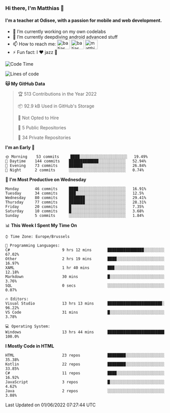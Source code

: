 ### Hi there, I'm Matthias 👋

#### I'm a teacher at Odisee, with a passion for mobile and web development.

- 🔭 I’m currently working on my own codelabs
- 🌱 I’m currently deepdiving android advanced stuff
- 📫 How to reach me: <a href="https://dev.to/batjas" target="_blank"><img align="center" src="https://raw.githubusercontent.com/rahuldkjain/github-profile-readme-generator/master/src/images/icons/Social/devto.svg" alt="batjas" height="30" width="40" /></a>
<a href="https://twitter.com/batjas" target="_blank"><img align="center" src="https://raw.githubusercontent.com/rahuldkjain/github-profile-readme-generator/master/src/images/icons/Social/twitter.svg" alt="batjas" height="30" width="40" /></a>
<a href="https://linkedin.com/in/matthiasdruwé" target="_blank"><img align="center" src="https://raw.githubusercontent.com/rahuldkjain/github-profile-readme-generator/master/src/images/icons/Social/linked-in-alt.svg" alt="matthiasdruwé" height="30" width="40" /></a>
- ⚡ Fun fact: I ❤ jazz 🎷


<!--START_SECTION:waka-->
![Code Time](http://img.shields.io/badge/Code%20Time-303%20hrs%2050%20mins-blue)

![Lines of code](https://img.shields.io/badge/From%20Hello%20World%20I%27ve%20Written-220%20Thousand%20lines%20of%20code-blue)

**🐱 My GitHub Data** 

> 🏆 513 Contributions in the Year 2022
 > 
> 📦 92.9 kB Used in GitHub's Storage 
 > 
> 🚫 Not Opted to Hire
 > 
> 📜 5 Public Repositories 
 > 
> 🔑 34 Private Repositories  
 > 
**I'm an Early 🐤** 

```text
🌞 Morning    53 commits     ████░░░░░░░░░░░░░░░░░░░░░   19.49% 
🌆 Daytime    144 commits    █████████████░░░░░░░░░░░░   52.94% 
🌃 Evening    73 commits     ██████░░░░░░░░░░░░░░░░░░░   26.84% 
🌙 Night      2 commits      ░░░░░░░░░░░░░░░░░░░░░░░░░   0.74%

```
📅 **I'm Most Productive on Wednesday** 

```text
Monday       46 commits     ████░░░░░░░░░░░░░░░░░░░░░   16.91% 
Tuesday      34 commits     ███░░░░░░░░░░░░░░░░░░░░░░   12.5% 
Wednesday    80 commits     ███████░░░░░░░░░░░░░░░░░░   29.41% 
Thursday     77 commits     ███████░░░░░░░░░░░░░░░░░░   28.31% 
Friday       20 commits     █░░░░░░░░░░░░░░░░░░░░░░░░   7.35% 
Saturday     10 commits     █░░░░░░░░░░░░░░░░░░░░░░░░   3.68% 
Sunday       5 commits      ░░░░░░░░░░░░░░░░░░░░░░░░░   1.84%

```


📊 **This Week I Spent My Time On** 

```text
⌚︎ Time Zone: Europe/Brussels

💬 Programming Languages: 
C#                       9 hrs 12 mins       ████████████████░░░░░░░░░   67.02% 
Other                    2 hrs 19 mins       ████░░░░░░░░░░░░░░░░░░░░░   16.97% 
XAML                     1 hr 40 mins        ███░░░░░░░░░░░░░░░░░░░░░░   12.18% 
Markdown                 30 mins             █░░░░░░░░░░░░░░░░░░░░░░░░   3.76% 
SQL                      0 secs              ░░░░░░░░░░░░░░░░░░░░░░░░░   0.07%

🔥 Editors: 
Visual Studio            13 hrs 13 mins      ████████████████████████░   96.22% 
VS Code                  31 mins             █░░░░░░░░░░░░░░░░░░░░░░░░   3.78%

💻 Operating System: 
Windows                  13 hrs 44 mins      █████████████████████████   100.0%

```

**I Mostly Code in HTML** 

```text
HTML                     23 repos            ████████░░░░░░░░░░░░░░░░░   35.38% 
Kotlin                   22 repos            ████████░░░░░░░░░░░░░░░░░   33.85% 
C#                       11 repos            ████░░░░░░░░░░░░░░░░░░░░░   16.92% 
JavaScript               3 repos             █░░░░░░░░░░░░░░░░░░░░░░░░   4.62% 
Java                     2 repos             ░░░░░░░░░░░░░░░░░░░░░░░░░   3.08%

```



 Last Updated on 01/06/2022 07:27:44 UTC
<!--END_SECTION:waka-->
